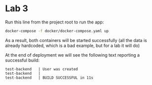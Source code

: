 # Lab 3

Run this line from the project root to run the app:

```bash
docker-compose -f docker/docker-compose.yaml up
```

As a result, both containers will be started successfully (all the data is already hardcoded, which is a bad example, but for a lab it will do)

At the end of deployment we will see the following text reporting a successful build:
```
test-backend   | User was created
test-backend   | 
test-backend   | BUILD SUCCESSFUL in 11s
```
